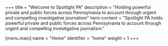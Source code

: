 +++
title = "Welcome to Spotlight PA"
description = "Holding powerful private and public forces across Pennsylvania to account through urgent and compelling investigative journalism"
hero-content = "Spotlight PA holds powerful private and public forces across Pennsylvania to account through urgent and compelling investigative journalism."

[menu.main]
    name = "Home"
    identifier = "home"
    weight = 1
+++

